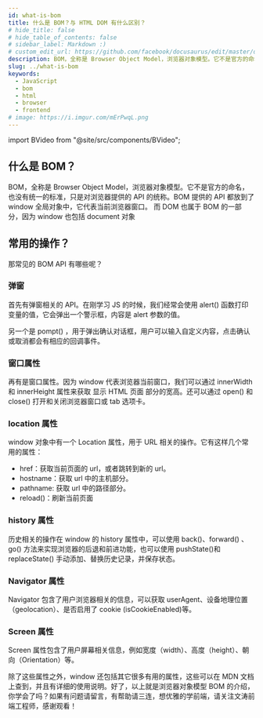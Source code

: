 ```yaml
---
id: what-is-bom
title: 什么是 BOM？与 HTML DOM 有什么区别？
# hide_title: false
# hide_table_of_contents: false
# sidebar_label: Markdown :)
# custom_edit_url: https://github.com/facebook/docusaurus/edit/master/docs/api-doc-markdown.md
description: BOM，全称是 Browser Object Model，浏览器对象模型。它不是官方的命名，也没有统一的标准，只是对浏览器提供的 API 的统称。BOM 提供的 API 都放到了 window 全局对象中，它代表当前浏览器窗口。 而 DOM 也属于 BOM 的一部分，因为 window 也包括 document 对象。
slug: ../what-is-bom
keywords:
  - JavaScript
  - bom
  - html
  - browser
  - frontend
# image: https://i.imgur.com/mErPwqL.png
---
```


import BVideo from "@site/src/components/BVideo";

<BVideo src="//player.bilibili.com/player.html?aid=670351065&bvid=BV1Qa4y1p7rC&cid=257703470&page=1" bsrc="https://www.bilibili.com/video/BV1Qa4y1p7rC/"/>

## 什么是 BOM？

BOM，全称是 Browser Object Model，浏览器对象模型。它不是官方的命名，也没有统一的标准，只是对浏览器提供的 API 的统称。BOM 提供的 API 都放到了 window 全局对象中，它代表当前浏览器窗口。 而 DOM 也属于 BOM 的一部分，因为 window 也包括 document 对象

## 常用的操作？

那常见的 BOM API 有哪些呢？

### 弹窗

首先有弹窗相关的 API。在刚学习 JS 的时候，我们经常会使用 alert() 函数打印变量的值，它会弹出一个警示框，内容是 alert 参数的值。

另一个是 pompt() ，用于弹出确认对话框，用户可以输入自定义内容，点击确认或取消都会有相应的回调事件。

### 窗口属性

再有是窗口属性。因为 window 代表浏览器当前窗口，我们可以通过 innerWidth 和 innerHeight 属性来获取 显示 HTML 页面 部分的宽高。还可以通过 open() 和 close() 打开和关闭浏览器窗口或 tab 选项卡。

### location 属性

window 对象中有一个 Location 属性，用于 URL 相关的操作。它有这样几个常用的属性：

- href：获取当前页面的 url，或者跳转到新的 url。
- hostname：获取 url 中的主机部分。
- pathname: 获取 url 中的路径部分。
- reload()：刷新当前页面

### history 属性

历史相关的操作在 window 的 history 属性中，可以使用 back()、forward() 、go() 方法来实现浏览器的后退和前进功能，也可以使用 pushState()和 replaceState() 手动添加、替换历史记录，并保存状态。

### Navigator 属性

Navigator 包含了用户浏览器相关的信息，可以获取 userAgent、设备地理位置（geolocation）、是否启用了 cookie (isCookieEnabled)等。

### Screen 属性

Screen 属性包含了用户屏幕相关信息，例如宽度（width）、高度（height）、朝向（Orientation）等。


除了这些属性之外，window 还包括其它很多有用的属性，这些可以在 MDN 文档上查到，并且有详细的使用说明。好了，以上就是浏览器对象模型 BOM 的介绍，你学会了吗？如果有问题请留言，有帮助请三连，想优雅的学前端，请关注文涛前端工程师，感谢观看！